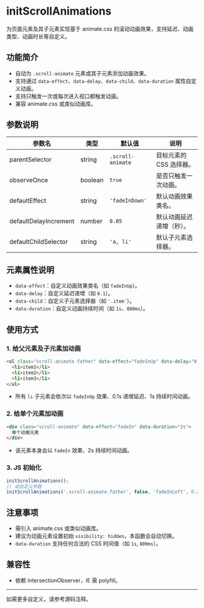 # initScrollAnimations

为页面元素及其子元素实现基于 animate.css 的滚动动画效果，支持延迟、动画类型、动画时长等自定义。

## 功能简介

- 自动为 `.scroll-animate` 元素或其子元素添加动画效果。
- 支持通过 `data-effect`、`data-delay`、`data-child`、`data-duration` 属性自定义动画。
- 支持只触发一次或每次进入视口都触发动画。
- 兼容 animate.css 或类似动画库。

## 参数说明

| 参数名                | 类型      | 默认值                  | 说明                                                         |
|----------------------|-----------|-------------------------|--------------------------------------------------------------|
| parentSelector       | string    | `.scroll-animate`       | 目标元素的 CSS 选择器。                                       |
| observeOnce          | boolean   | `true`                  | 是否只触发一次动画。                                          |
| defaultEffect        | string    | `'fadeInDown'`          | 默认动画效果类名。                                            |
| defaultDelayIncrement| number    | `0.05`                  | 默认动画延迟递增（秒）。                                      |
| defaultChildSelector | string    | `'a, li'`               | 默认子元素选择器。                                            |

## 元素属性说明

- `data-effect`：自定义动画效果类名（如 `fadeInUp`）。
- `data-delay`：自定义延迟递增（如 `0.1`）。
- `data-child`：自定义子元素选择器（如 `'.item'`）。
- `data-duration`：自定义动画持续时间（如 `1s`、`800ms`）。

## 使用方式

### 1. 给父元素及子元素加动画

```html
<ul class="scroll-animate father" data-effect="fadeInUp" data-delay="0.1" data-duration="1s">
  <li>item1</li>
  <li>item2</li>
  <li>item3</li>
</ul>
```
- 所有 `li` 子元素会依次以 `fadeInUp` 效果、0.1s 递增延迟、1s 持续时间动画。

### 2. 给单个元素加动画

```html
<div class="scroll-animate" data-effect="fadeIn" data-duration="2s">
  单个动画元素
</div>
```
- 该元素本身会以 `fadeIn` 效果、2s 持续时间动画。

### 3. JS 初始化

```js
initScrollAnimations();
// 或自定义参数
initScrollAnimations('.scroll-animate.father', false, 'fadeInLeft', 0.2, '.item');
```

## 注意事项

- 需引入 animate.css 或类似动画库。
- 建议为动画元素设置初始 `visibility: hidden`，本函数会自动切换。
- `data-duration` 支持任何合法的 CSS 时间值（如 `1s`, `800ms`）。

## 兼容性

- 依赖 IntersectionObserver，IE 需 polyfill。

---

如需更多自定义，请参考源码注释。
